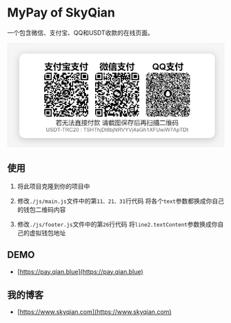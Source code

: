 # MyPay of SkyQian

一个包含微信、支付宝、QQ和USDT收款的在线页面。

<img src="./assets/Payment-Code.png" alt="主界面"  />


## 使用

1. 将此项目克隆到你的项目中

2. 修改`./js/main.js`文件中的第`11、21、31`行代码 将各个`text`参数都换成你自己的钱包二维码内容

3. 修改`./js/footer.js`文件中的第`26`行代码 将`line2.textContent`参数换成你自己的虚拟钱包地址

## DEMO

- [https://pay.qian.blue](https://pay.qian.blue)

## 我的博客

* [https://www.skyqian.com](https://www.skyqian.com)

